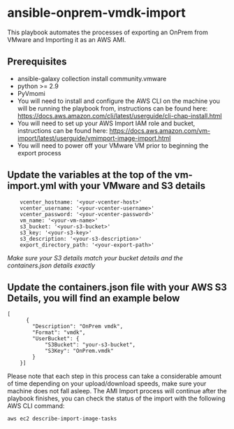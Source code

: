 # ansible-onprem-vmdk-import

This playbook automates the processes of exporting an OnPrem from VMware and Importing it as an AWS AMI. 

## Prerequisites

- ansible-galaxy collection install community.vmware
- python >= 2.9
- PyVmomi
- You will need to install and configure the AWS CLI on the machine you will be running the playbook from, instructions can be found here:  https://docs.aws.amazon.com/cli/latest/userguide/cli-chap-install.html
- You will need to set up your AWS Import IAM role and bucket, instructions can be found here:  https://docs.aws.amazon.com/vm-import/latest/userguide/vmimport-image-import.html
- You will need to power off your VMware VM prior to beginning the export process

## Update the variables at the top of the vm-import.yml with your VMware and S3 details

```
    vcenter_hostname: '<your-vcenter-host>'
    vcenter_username: '<your-vcenter-username>'
    vcenter_password: '<your-vcenter-password>'
    vm_name: '<your-vm-name>'
    s3_bucket: '<your-s3-bucket>'
    s3_key: '<your-s3-key>'
    s3_description: '<your-s3-description>'
    export_directory_path: '<your-export-path>'
```
*Make sure your S3 details match your bucket details and the containers.json details exactly*

## Update the containers.json file with your AWS S3 Details, you will find an example below

```
[
      {
        "Description": "OnPrem vmdk",
        "Format": "vmdk",
        "UserBucket": {
            "S3Bucket": "your-s3-bucket",
            "S3Key": "OnPrem.vmdk"
        }
    }]
```

Please note that each step in this process can take a considerable amount of time depending on your upload/download speeds, make sure your machine does not fall asleep.  The AMI Import process will continue after the playbook finishes, you can check the status of the import with the following AWS CLI command:
```
aws ec2 describe-import-image-tasks
```



